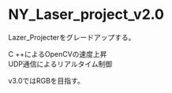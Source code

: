 # NY_Laser_project_v2.0
Lazer_Projecterをグレードアップする。

C ++によるOpenCVの速度上昇  
UDP通信によるリアルタイム制御  

v3.0ではRGBを目指す。
